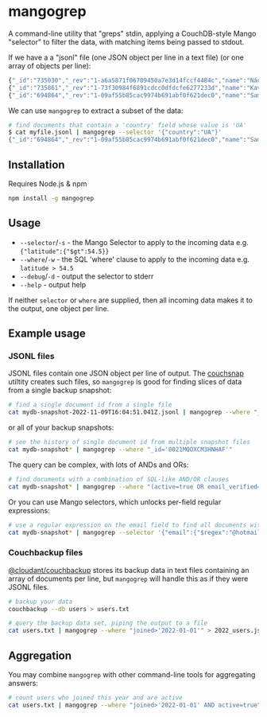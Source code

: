 # mangogrep

A command-line utility that "greps" stdin, applying a CouchDB-style Mango "selector" to filter the data, with matching items being passed to stdout.

If we have a a "jsonl" file (one JSON object per line in a text file) (or one array of objects per line):

```js
{"_id":"735030","_rev":"1-a6a5871f06709450a7e3d14fccf4484c","name":"Náousa","latitude":40.62944,"longitude":22.06806,"country":"GR","population":19887,"timezone":"Europe/Athens","_revisions":{"start":1,"ids":["a6a5871f06709450a7e3d14fccf4484c"]}}
{"_id":"735861","_rev":"1-73f30984f6891cdcc0dfdcfe6277233d","name":"Kavála","latitude":40.93959,"longitude":24.40687,"country":"GR","population":54027,"timezone":"Europe/Athens","_revisions":{"start":1,"ids":["73f30984f6891cdcc0dfdcfe6277233d"]}}
{"_id":"694864","_rev":"1-09af55b85cac9974b691abf0f621dec0","name":"Sambir","latitude":49.5183,"longitude":23.19752,"country":"UA","population":35197,"timezone":"Europe/Kiev","_revisions":{"start":1,"ids":["09af55b85cac9974b691abf0f621dec0"]}}
```

We can use `mangogrep` to extract a subset of the data:

```sh
# find documents that contain a 'country' field whose value is 'UA'
$ cat myfile.jsonl | mangogrep --selector '{"country":"UA"}'
{"_id":"694864","_rev":"1-09af55b85cac9974b691abf0f621dec0","name":"Sambir","latitude":49.5183,"longitude":23.19752,"country":"UA","population":35197,"timezone":"Europe/Kiev","_revisions":{"start":1,"ids":["09af55b85cac9974b691abf0f621dec0"]}}
```

## Installation

Requires Node.js & npm

```sh
npm install -g mangogrep
```

## Usage

- `--selector`/`-s` - the Mango Selector to apply to the incoming data e.g. `{"latitude":{"$gt":54.5}}`
- `--where`/`-w` - the SQL 'where' clause to apply to the incoming data e.g. `latitude > 54.5`
- `--debug`/`-d` - output the selector to stderr
- `--help` - output help

If neither `selector` or `where` are supplied, then all incoming data makes it to the output, one object per line.

## Example usage

### JSONL files

JSONL files contain one JSON object per line of output. The [couchsnap](https://www.npmjs.com/package/couchsnap) utiltity creates such files, so `mangogrep` is good for finding slices of data from a single backup snapshot:

```sh
# find a single document id from a single file
cat mydb-snapshot-2022-11-09T16:04:51.041Z.jsonl | mangogrep --where "_id='0021MQOXCM3HNHAF'"
```

or all of your backup snapshots:

```sh
# see the history of single document id from multiple snapshot files
cat mydb-snapshot* | mangogrep --where "_id='0021MQOXCM3HNHAF'"
```

The query can be complex, with lots of ANDs and ORs:

```sh
# find documents with a combination of SQL-like AND/OR clauses
cat mydb-snapshot* | mangogrep --where "(active=true OR email_verified=true) AND email='lydia.gordon@hotmail.com'"
```

Or you can use Mango selectors, which unlocks per-field regular expressions:

```sh
# use a regular expression on the email field to find all documents with hotmail email fields
cat mydb-snapshot* | mangogrep --selector '{"email":{"$regex":"@hotmail"}}'
```

### Couchbackup files

[@cloudant/couchbackup](https://www.npmjs.com/package/@cloudant/couchbackup) stores its backup data in text files containing an array of documents per line, but `mangogrep` will handle this as if they were JSONL files.

```sh
# backup your data
couchbackup --db users > users.txt

# query the backup data set, piping the output to a file
cat users.txt | mangogrep --where "joined>'2022-01-01'" > 2022_users.jsonl
```

## Aggregation

You may combine `mangogrep` with other command-line tools for aggregating answers:

```sh
# count users who joined this year and are active
cat users.txt | mangogrep --where "joined>'2022-01-01' AND active=true" | wc -l
```
